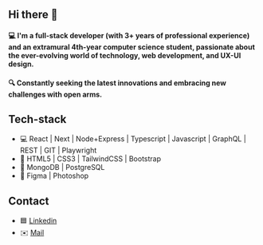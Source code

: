 ## Hi there 👋

#### 💻 I'm a full-stack developer (with 3+ years of professional experience) and an extramural 4th-year computer science student, passionate about the ever-evolving world of technology, web development, and UX-UI design. 
#### 🔍 Constantly seeking the latest innovations and embracing new challenges with open arms.

## Tech-stack

- 💻 React | Next | Node+Express | Typescript | Javascript | GraphQL | REST | GIT | Playwright
- 💅 HTML5 | CSS3 | TailwindCSS | Bootstrap
- 💾 MongoDB | PostgreSQL
- 🔨 Figma | Photoshop

## Contact

- 🟦 [Linkedin](https://www.linkedin.com/in/mikwis01/)
- ✉️ [Mail](mailto:mikolajwisniewski01@gmail.com)
